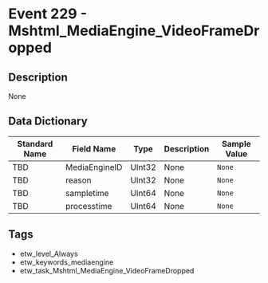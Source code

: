 # Event 229 - Mshtml_MediaEngine_VideoFrameDropped

## Description
None

## Data Dictionary
|Standard Name|Field Name|Type|Description|Sample Value|
|---|---|---|---|---|
|TBD|MediaEngineID|UInt32|None|`None`|
|TBD|reason|UInt32|None|`None`|
|TBD|sampletime|UInt64|None|`None`|
|TBD|processtime|UInt64|None|`None`|

## Tags
* etw_level_Always
* etw_keywords_mediaengine
* etw_task_Mshtml_MediaEngine_VideoFrameDropped